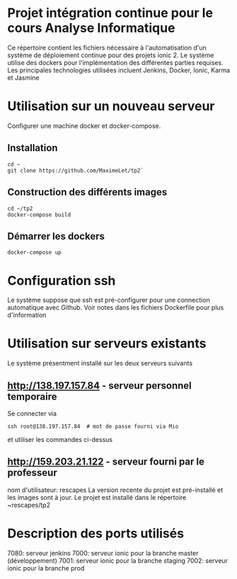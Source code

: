 # Projet intégration continue pour le cours Analyse Informatique

Ce répertoire contient les fichiers nécessaire à l'automatisation d'un système
de déploiement continue pour des projets ionic 2.  Le système utilise 
des dockers pour l'implémentation des différentes parties requises.  Les principales
technologies utilisées incluent Jenkins, Docker, Ionic, Karma et Jasmine

# Utilisation sur un nouveau serveur
Configurer une machine docker et docker-compose.

## Installation

```
cd ~
git clone https://github.com/MaximeLet/tp2`
```


## Construction des différents images

```
cd ~/tp2
docker-compose build
```

## Démarrer les dockers

```
docker-compose up
```

# Configuration ssh
Le système suppose que ssh est pré-configurer pour une connection automatique avec Github.  Voir notes dans 
les fichiers Dockerfile pour plus d'information

# Utilisation sur serveurs existants
Le système présentment installé sur les deux serveurs suivants

## http://138.197.157.84 - serveur personnel temporaire
Se connecter via
```
ssh root@138.197.157.84  # mot de passe fourni via Mio
```
et utiliser les commandes ci-dessus

## http://159.203.21.122 - serveur fourni par le professeur

nom d'utilisateur: rescapes
La version recente du projet est pré-installé et les images sont à jour. 
Le projet est installé dans le répertoire ~rescapes/tp2

# Description des ports utilisés
7080: serveur jenkins
7000: serveur ionic pour la branche master (développement)
7001: serveur ionic pour la branche staging
7002: serveur ionic pour la branche prod





